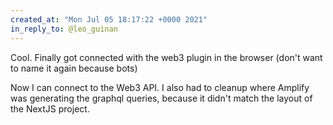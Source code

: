 ```yaml
---
created_at: "Mon Jul 05 18:17:22 +0000 2021"
in_reply_to: @leo_guinan
---
```


Cool. Finally got connected with the web3 plugin in the browser (don't want to name it again because bots)

Now I can connect to the Web3 API. I also had to cleanup where Amplify was generating the graphql queries, because it didn't match the layout of the NextJS project.